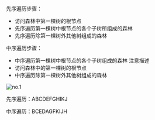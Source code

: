 
先序遍历步骤：

- 访问森林中第一棵树的根节点
- 先序遍历第一棵树中根节点的各个子树所组成的森林
- 先序遍历除第一棵树外其他树组成的森林

中序遍历步骤：

- 中序遍历第一棵树中根节点的各个子树组成的森林
注意描述
- 访问森林中的第一棵树的根节点
- 中序遍历除第一棵树外其他树组成的森林

![no.1](https://images-1302683597.cos.ap-nanjing.myqcloud.com/images/StudyNotes/Algorithm/images_20220327211647.png)

先序遍历：ABCDEFGHIKJ

中序遍历：BCEDAGFKIJH